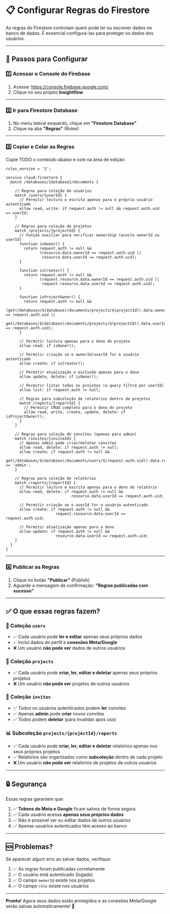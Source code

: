 # 📋 Configurar Regras do Firestore

As regras do Firestore controlam quem pode ler ou escrever dados no banco de dados. É essencial configurá-las para proteger os dados dos usuários.

---

## 🔧 Passos para Configurar

### 1️⃣ Acessar o Console do Firebase

1. Acesse: https://console.firebase.google.com/
2. Clique no seu projeto **Insightflow**

---

### 2️⃣ Ir para Firestore Database

1. No menu lateral esquerdo, clique em **"Firestore Database"**
2. Clique na aba **"Regras"** (Rules)

---

### 3️⃣ Copiar e Colar as Regras

Copie TODO o conteúdo abaixo e cole na área de edição:

```
rules_version = '2';

service cloud.firestore {
  match /databases/{database}/documents {
    
    // Regras para coleção de usuários
    match /users/{userId} {
      // Permitir leitura e escrita apenas para o próprio usuário autenticado
      allow read, write: if request.auth != null && request.auth.uid == userId;
    }
    
    // Regras para coleção de projetos
    match /projects/{projectId} {
      // Função auxiliar para verificar ownership (aceita ownerId ou userId)
      function isOwner() {
        return request.auth != null && 
               (resource.data.ownerId == request.auth.uid || 
                resource.data.userId == request.auth.uid);
      }
      
      function isCreator() {
        return request.auth != null && 
               (request.resource.data.ownerId == request.auth.uid || 
                request.resource.data.userId == request.auth.uid);
      }
      
      function isProjectOwner() {
        return request.auth != null && 
               (get(/databases/$(database)/documents/projects/$(projectId)).data.ownerId == request.auth.uid ||
                get(/databases/$(database)/documents/projects/$(projectId)).data.userId == request.auth.uid);
      }
      
      // Permitir leitura apenas para o dono do projeto
      allow read: if isOwner();
      
      // Permitir criação se o ownerId/userId for o usuário autenticado
      allow create: if isCreator();
      
      // Permitir atualização e exclusão apenas para o dono
      allow update, delete: if isOwner();
      
      // Permitir listar todos os projetos (a query filtra por userId)
      allow list: if request.auth != null;
      
      // Regras para subcoleção de relatórios dentro de projetos
      match /reports/{reportId} {
        // Permitir CRUD completo para o dono do projeto
        allow read, write, create, update, delete: if isProjectOwner();
      }
    }
    
    // Regras para coleção de convites (apenas para admin)
    match /invites/{inviteId} {
      // Apenas admin pode criar/deletar convites
      allow read, delete: if request.auth != null;
      allow create: if request.auth != null && 
                      get(/databases/$(database)/documents/users/$(request.auth.uid)).data.role == 'admin';
    }
    
    // Regras para coleção de relatórios
    match /reports/{reportId} {
      // Permitir leitura e escrita apenas para o dono do relatório
      allow read, delete: if request.auth != null && 
                             resource.data.userId == request.auth.uid;
      
      // Permitir criação se o userId for o usuário autenticado
      allow create: if request.auth != null && 
                      request.resource.data.userId == request.auth.uid;
      
      // Permitir atualização apenas para o dono
      allow update: if request.auth != null && 
                      resource.data.userId == request.auth.uid;
    }
  }
}
```

---

### 4️⃣ Publicar as Regras

1. Clique no botão **"Publicar"** (Publish)
2. Aguarde a mensagem de confirmação: **"Regras publicadas com sucesso"**

---

## ✅ O que essas regras fazem?

### 👤 Coleção `users`
- ✅ Cada usuário pode **ler e editar** apenas seus próprios dados
- ✅ Inclui dados do perfil e **conexões Meta/Google**
- ❌ Um usuário **não pode ver** dados de outros usuários

### 📁 Coleção `projects`
- ✅ Cada usuário pode **criar, ler, editar e deletar** apenas seus próprios projetos
- ❌ Um usuário **não pode ver** projetos de outros usuários

### 📧 Coleção `invites`
- ✅ Todos os usuários autenticados podem **ler** convites
- ✅ Apenas **admin** pode **criar** novos convites
- ✅ Todos podem **deletar** (para invalidar após uso)

### 📊 Subcoleção `projects/{projectId}/reports`
- ✅ Cada usuário pode **criar, ler, editar e deletar** relatórios apenas nos seus próprios projetos
- ✅ Relatórios são organizados como **subcoleção** dentro de cada projeto
- ❌ Um usuário **não pode ver** relatórios de projetos de outros usuários

---

## 🔒 Segurança

Essas regras garantem que:

1. ✅ **Tokens do Meta e Google** ficam salvos de forma segura
2. ✅ Cada usuário acessa **apenas seus próprios dados**
3. ✅ Não é possível ver ou editar dados de outros usuários
4. ✅ Apenas usuários autenticados têm acesso ao banco

---

## 🆘 Problemas?

Se aparecer algum erro ao salvar dados, verifique:

1. ✅ As regras foram publicadas corretamente
2. ✅ O usuário está autenticado (logado)
3. ✅ O campo `ownerId` existe nos projetos
4. ✅ O campo `role` existe nos usuários

---

**Pronto!** Agora seus dados estão protegidos e as conexões Meta/Google serão salvas automaticamente! 🎉

